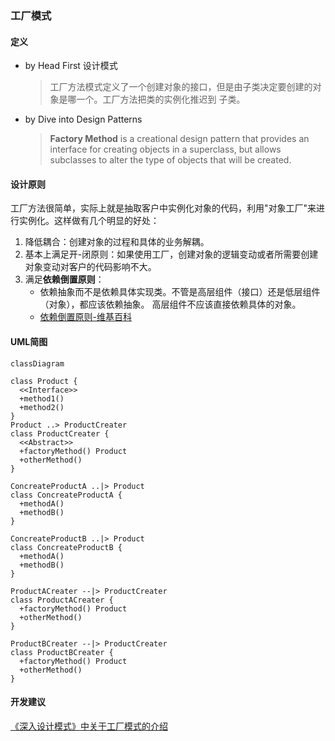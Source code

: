 
### 工厂模式

#### 定义

- by Head First 设计模式
  > 工厂方法模式定义了一个创建对象的接口，但是由子类决定要创建的对象是哪一个。工厂方法把类的实例化推迟到
  > 子类。 

- by Dive into Design Patterns
  > **Factory Method** is a creational design pattern that provides an interface for creating
  > objects in a superclass, but allows subclasses to alter the type of objects that will be 
  > created.

#### 设计原则

工厂方法很简单，实际上就是抽取客户中实例化对象的代码，利用"对象工厂"来进行实例化。这样做有几个明显的好处：
1. 降低耦合：创建对象的过程和具体的业务解耦。
2. 基本上满足开-闭原则：如果使用工厂，创建对象的逻辑变动或者所需要创建对象变动对客户的代码影响不大。
3. 满足**依赖倒置原则**：
   - 依赖抽象而不是依赖具体实现类。不管是高层组件（接口）还是低层组件（对象），都应该依赖抽象。
      高层组件不应该直接依赖具体的对象。
   - [依赖倒置原则-维基百科](https://zh.wikipedia.org/zh-cn/%E4%BE%9D%E8%B5%96%E5%8F%8D%E8%BD%AC%E5%8E%9F%E5%88%99)

#### UML简图

```mermaid
classDiagram

class Product {
  <<Interface>>
  +method1()
  +method2()
}
Product ..> ProductCreater
class ProductCreater {
  <<Abstract>>
  +factoryMethod() Product
  +otherMethod()
}

ConcreateProductA ..|> Product
class ConcreateProductA {
  +methodA()
  +methodB()
}

ConcreateProductB ..|> Product
class ConcreateProductB {
  +methodA()
  +methodB()
}

ProductACreater --|> ProductCreater
class ProductACreater {
  +factoryMethod() Product
  +otherMethod()
}

ProductBCreater --|> ProductCreater
class ProductBCreater {
  +factoryMethod() Product
  +otherMethod()
}

```

#### 开发建议

[《深入设计模式》中关于工厂模式的介绍](https://refactoringguru.cn/design-patterns/factory-method)
